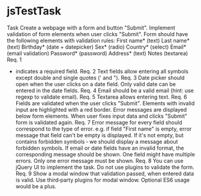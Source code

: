 # jsTestTask
Task
Create a webpage with a form and button "Submit". Implement validation of form elements when user clicks "Submit".
Form should have the following elements with validation rules:
First name* (text)
Last name* (text)
Birthday* (date + datepicker)
Sex* (radio)
Country* (select)
Email* (email validation)
Password* (password)
Address* (text)
Notes (textarea)
Req. 1
* indicates a required field.
Req. 2
Text fields allow entering all symbols except double and single quotes (' and ").
Req. 3
Date picker should open when the user clicks on a date field. Only valid date can be entered in the date fields.
Req. 4
Email should be a valid email (hint: use regexp to validate email).
Req. 5
Textarea allows entering text.
Req. 6
Fields are validated when the user clicks "Submit". Elements with invalid input are highlighted with a red border. Error
messages are displayed below form elements. When user fixes input data and clicks "Submit" form is validated again.
Req. 7
Error message for every field should correspond to the type of error. e.g. if field "First name" is empty, error message that
field can't be empty is displayed. If it's not empty, but contains forbidden symbols ‑ we should display a message about
forbidden symbols. If email or date fields have an invalid format, the corresponding message should be shown. One field
might have multiple errors. Only one error message must be shown.
Req. 8
You can use jQuery UI to implement the task. Do not use plugins to validate the form.
Req. 9
Show a modal window that validation passed, when entered data is valid. Use third‑party plugins for modal window.
Optional
ES6 usage would be a plus.
